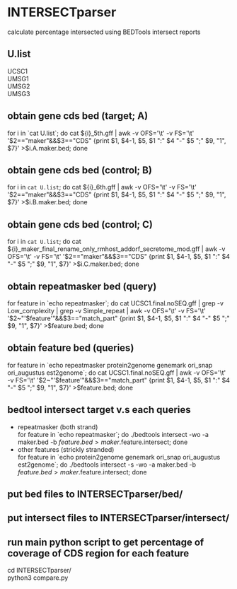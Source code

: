 # INTERSECTparser
calculate percentage intersected using BEDTools intersect reports

## U.list
UCSC1<br>
UMSG1<br>
UMSG2<br>
UMSG3<br>

## obtain gene cds bed (target; A)<br>
for i in \`cat U.list\`; do cat ${i}_5th.gff | awk -v OFS='\t' -v FS='\t' '$2=="maker"&&$3=="CDS" {print $1, $4-1, $5, $1 ":" $4 "-" $5 ";" $9, "1", $7}' >$i.A.maker.bed; done
<br>

## obtain gene cds bed (control; B)<br>
for i in `cat U.list`; do cat ${i}_6th.gff | awk -v OFS='\t' -v FS='\t' '$2=="maker"&&$3=="CDS" {print $1, $4-1, $5, $1 ":" $4 "-" $5 ";" $9, "1", $7}' >$i.B.maker.bed; done 

## obtain gene cds bed (control; C)<br>
for i in `cat U.list`; do cat ${i}_maker_final_rename_only_rmhost_addorf_secretome_mod.gff | awk -v OFS='\t' -v FS='\t' '$2=="maker"&&$3=="CDS" {print $1, $4-1, $5, $1 ":" $4 "-" $5 ";" $9, "1", $7}' >$i.C.maker.bed; done 

## obtain repeatmasker bed (query)<br>
for feature in \`echo repeatmasker\`; do cat UCSC1.final.noSEQ.gff | grep -v Low_complexity | grep -v Simple_repeat | awk -v OFS='\t' -v FS='\t' '$2~"'$feature'"&&$3=="match_part" {print $1, $4-1, $5, $1 ":" $4 "-" $5 ";" $9, "1", $7}' >$feature.bed; done 

## obtain feature bed (queries)<br>
for feature in \`echo  repeatmasker protein2genome genemark ori_snap ori_augustus est2genome\`;
do 
cat UCSC1.final.noSEQ.gff | awk -v OFS='\t' -v FS='\t' '$2~"'$feature'"&&$3=="match_part" {print $1, $4-1, $5, $1 ":" $4 "-" $5 ";" $9, "1", $7}' >$feature.bed;
done
<br>

## bedtool intersect target v.s each queries<br>
* repeatmasker (both strand)<br>
for feature in \`echo repeatmasker\`; do ./bedtools intersect -wo -a maker.bed -b $feature.bed >maker.$feature.intersect; done<br>
* other features (strickly stranded)<br>
for feature in \`echo protein2genome genemark ori_snap ori_augustus est2genome\`; do ./bedtools intersect -s -wo -a maker.bed -b $feature.bed >maker.$feature.intersect; done<br>

## put bed files to INTERSECTparser/bed/<br>

## put intersect files to INTERSECTparser/intersect/<br>

## run main python script to get percentage of coverage of CDS region for each feature<br>
cd INTERSECTparser/<br>
python3 compare.py<br>
